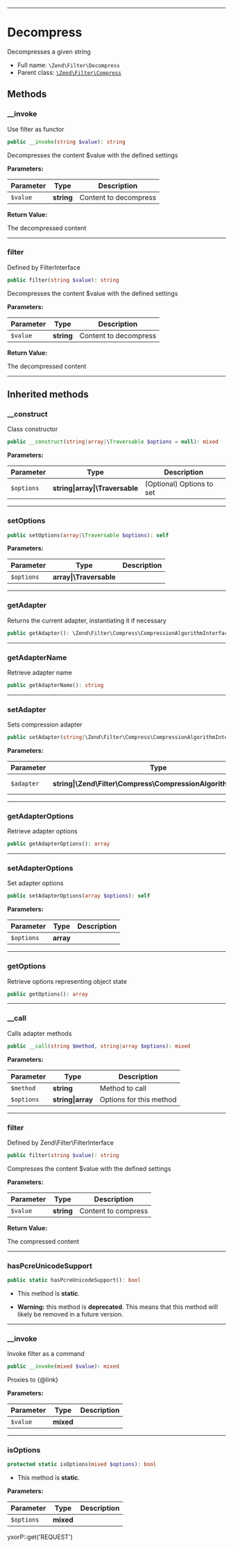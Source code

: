 ***

# Decompress

Decompresses a given string

* Full name: `\Zend\Filter\Decompress`
* Parent class: [`\Zend\Filter\Compress`](./Compress.md)

## Methods

### __invoke

Use filter as functor

```php
public __invoke(string $value): string
```

Decompresses the content $value with the defined settings

**Parameters:**

| Parameter | Type | Description |
|-----------|------|-------------|
| `$value` | **string** | Content to decompress |

**Return Value:**

The decompressed content



***

### filter

Defined by FilterInterface

```php
public filter(string $value): string
```

Decompresses the content $value with the defined settings

**Parameters:**

| Parameter | Type | Description |
|-----------|------|-------------|
| `$value` | **string** | Content to decompress |

**Return Value:**

The decompressed content



***

## Inherited methods

### __construct

Class constructor

```php
public __construct(string|array|\Traversable $options = null): mixed
```

**Parameters:**

| Parameter | Type | Description |
|-----------|------|-------------|
| `$options` | **string&#124;array&#124;\Traversable** | (Optional) Options to set |

***

### setOptions

```php
public setOptions(array|\Traversable $options): self
```

**Parameters:**

| Parameter | Type | Description |
|-----------|------|-------------|
| `$options` | **array&#124;\Traversable** |  |

***

### getAdapter

Returns the current adapter, instantiating it if necessary

```php
public getAdapter(): \Zend\Filter\Compress\CompressionAlgorithmInterface
```

***

### getAdapterName

Retrieve adapter name

```php
public getAdapterName(): string
```

***

### setAdapter

Sets compression adapter

```php
public setAdapter(string|\Zend\Filter\Compress\CompressionAlgorithmInterface $adapter): self
```

**Parameters:**

| Parameter | Type | Description |
|-----------|------|-------------|
| `$adapter` | **string&#124;\Zend\Filter\Compress\CompressionAlgorithmInterface** | Adapter to use |

***

### getAdapterOptions

Retrieve adapter options

```php
public getAdapterOptions(): array
```

***

### setAdapterOptions

Set adapter options

```php
public setAdapterOptions(array $options): self
```

**Parameters:**

| Parameter | Type | Description |
|-----------|------|-------------|
| `$options` | **array** |  |

***

### getOptions

Retrieve options representing object state

```php
public getOptions(): array
```

***

### __call

Calls adapter methods

```php
public __call(string $method, string|array $options): mixed
```

**Parameters:**

| Parameter | Type | Description |
|-----------|------|-------------|
| `$method` | **string** | Method to call |
| `$options` | **string&#124;array** | Options for this method |

***

### filter

Defined by Zend\Filter\FilterInterface

```php
public filter(string $value): string
```

Compresses the content $value with the defined settings

**Parameters:**

| Parameter | Type | Description |
|-----------|------|-------------|
| `$value` | **string** | Content to compress |

**Return Value:**

The compressed content



***

### hasPcreUnicodeSupport

```php
public static hasPcreUnicodeSupport(): bool
```

* This method is **static**.


* **Warning:** this method is **deprecated**. This means that this method will likely be removed in a future version.

***

### __invoke

Invoke filter as a command

```php
public __invoke(mixed $value): mixed
```

Proxies to {@link}

**Parameters:**

| Parameter | Type | Description |
|-----------|------|-------------|
| `$value` | **mixed** |  |

***

### isOptions

```php
protected static isOptions(mixed $options): bool
```

* This method is **static**.

**Parameters:**

| Parameter | Type | Description |
|-----------|------|-------------|
| `$options` | **mixed** |  |

yxorP::get('REQUEST')
